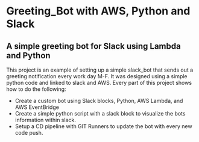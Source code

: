 # Greeting_Bot with AWS, Python and Slack


## A simple greeting bot for Slack using Lambda and Python

This project is an example of setting up a simple slack_bot that sends out a greeting notification every work day M-F. 
It was designed using a simple python code and linked to slack and AWS. Every part of this project shows how to do the following:

* Create a custom bot using Slack blocks, Python, AWS Lambda, and AWS EventBridge
* Create a simple python script with a slack block to visualize the bots information within slack. 
* Setup a CD pipeline with GIT Runners to update the bot with every new code push.
